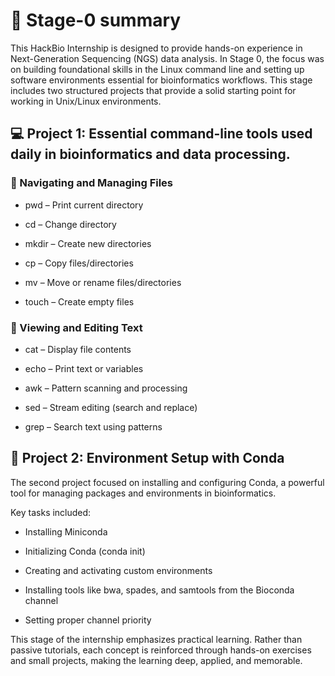 # 🧬 Stage-0 summary
This HackBio Internship is designed to provide hands-on experience in Next-Generation Sequencing (NGS) data analysis. In Stage 0, the focus was on building foundational skills in the Linux command line and setting up software environments essential for bioinformatics workflows.
This stage includes two structured projects that provide a solid starting point for working in Unix/Linux environments.
## 💻 Project 1: Essential command-line tools used daily in bioinformatics and data processing.
### 📁 Navigating and Managing Files

- pwd – Print current directory

- cd – Change directory

- mkdir – Create new directories

- cp – Copy files/directories

- mv – Move or rename files/directories

- touch – Create empty files

### 📝 Viewing and Editing Text

- cat – Display file contents

- echo – Print text or variables

- awk – Pattern scanning and processing

- sed – Stream editing (search and replace)

- grep – Search text using patterns

## 🔧 Project 2: Environment Setup with Conda

The second project focused on installing and configuring Conda, a powerful tool for managing packages and environments in bioinformatics.

Key tasks included:

- Installing Miniconda

- Initializing Conda (conda init)

- Creating and activating custom environments

- Installing tools like bwa, spades, and samtools from the Bioconda channel

- Setting proper channel priority

This stage of the internship emphasizes practical learning. Rather than passive tutorials, each concept is reinforced through hands-on exercises and small projects, making the learning deep, applied, and memorable.
